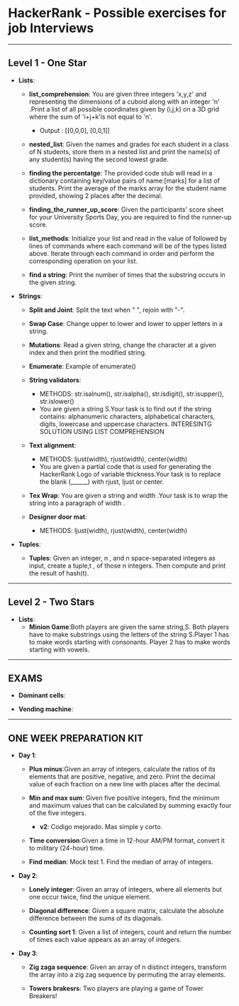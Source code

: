 # HackerRank - Possible exercises for job Interviews
----
## Level 1 - One Star

- __Lists__:
    - __list_comprehension__: You are given three integers 'x,y,z' and representing the dimensions of a cuboid along with an integer 'n' .Print a list of all possible coordinates given by (i,j,k) on a 3D grid where the sum of 'i+j+k'is not equal to 'n'.
        - Output : [[0,0,0], [0,0,1]]

    - __nested_list__: Given the names and grades for each student in a class of N students, store them in a nested list and print the name(s) of any student(s) having the second lowest grade.

    - __finding the percentatge__: The provided code stub will read in a dictionary containing key/value pairs of name:[marks] for a list of students. Print the average of the marks array for the student name provided, showing 2 places after the decimal.

    - __finding_the_runner_up_score__: Given the participants' score sheet for your University Sports Day, you are required to find the runner-up score.

    - __list_methods__: Initialize your list and read in the value of followed by lines of commands where each command will be of the types listed above. Iterate through each command in order and perform the corresponding operation on your list.

    - __find a string__: Print the number of times that the substring occurs in the given string.

- __Strings__:

    - __Split and Joint__: Split the text when " ", rejoin with "-".

    - __Swap Case__: Change upper to lower and lower to upper letters in a string.

    - __Mutations__: Read a given string, change the character at a given index and then print the modified string.

    - __Enumerate__: Example of enumerate()

    - __String validators__: 
        - METHODS: str.isalnum(), str.isalpha(), str.isdigit(), str.isupper(), str.islower()
        - You are given a string S.Your task is to find out if the string contains: alphanumeric characters, alphabetical characters, digits, lowercase and uppercase characters. INTERESINTG SOLUTION USING LIST COMPREHENSION

    - __Text alignment__: 
        - METHODS: ljust(width), rjust(width), center(width)
        - You are given a partial code that is used for generating the HackerRank Logo of variable thickness.Your task is to replace the blank (______) with rjust, ljust or center.

    - __Tex Wrap__: You are given a string and width .Your task is to wrap the string into a paragraph of width .

    - __Designer door mat__:
        - METHODS: ljust(width), rjust(width), center(width)

- __Tuples__:

    - __Tuples__: Given an integer, n , and n space-separated integers as input, create a tuple,t , of those n integers. Then compute and print the result of hash(t).
---
## Level 2 - Two Stars

- __Lists__:
    - __Minion Game__:Both players are given the same string,S. Both players have to make substrings using the letters of the string S.Player 1 has to make words starting with consonants. Player 2 has to make words starting with vowels.
---
## EXAMS

- __Dominant cells__:

- __Vending machine__:

---
## ONE WEEK PREPARATION KIT
- __Day 1__:
    - __Plus minus__:Given an array of integers, calculate the ratios of its elements that are positive, negative, and zero. Print the decimal value of each fraction on a new line with places after the decimal.

    - __Min and max sum__: Given five positive integers, find the minimum and maximum values that can be calculated by summing exactly four of the five integers.
        - __v2__: Codigo mejorado. Mas simple y corto.

    - __Time conversion__:Given a time in 12-hour AM/PM format, convert it to military (24-hour) time.

    - __Find median__: Mock test 1. Find the median of array of integers.

- __Day 2__:
    

    - __Lonely integer__: Given an array of integers, where all elements but one occur twice, find the unique element.

    - __Diagonal difference__: Given a square matrix, calculate the absolute difference between the sums of its diagonals. 

    - __Counting sort 1__: Given a list of integers, count and return the number of times each value appears as an array of integers.

- __Day 3__:
    - __Zig zaga sequence__: Given an array of n distinct integers, transform the array into a zig zag sequence by permuting the array elements.

    - __Towers brakesrs__: Two players are playing a game of Tower Breakers!
